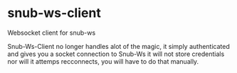 # snub-ws-client
Websocket client for snub-ws

Snub-Ws-Client no longer handles alot of the magic, it simply authenticated and gives you a socket connection to Snub-Ws it will not store credentials nor will it attemps recconnects, you will have to do that manually.